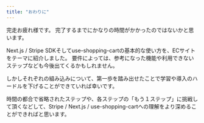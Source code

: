 ```yaml
---
title: "おわりに"
---
```


完走お疲れ様です。
完了するまでにかなりの時間がかかったのではないかと思います。

Next.js / Stripe SDKそしてuse-shopping-cartの基本的な使い方を、ECサイトをテーマに紹介しました。
要件によっては、参考になった機能や利用できないステップなども今後出てくるかもしれません。

しかしそれぞれの組み込みについて、第一歩を踏み出せたことで学習や導入のハードルを下げることができていれば幸いです。

時間の都合で省略されたステップや、各ステップの「もう１ステップ」に挑戦して頂くなどして、Stripe / Next.js / use-shopping-cartへの理解をより深めることができればと思います。
